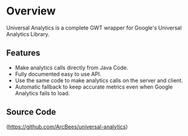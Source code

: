 # Overview

Universal Analytics is a complete GWT wrapper for Google's Universal Analytics Library.

## Features

* Make analytics calls directly from Java Code.
* Fully documented easy to use API.
* Use the same code to make analytics calls on the server and client.
* Automatic fallback to keep accurate metrics even when Google Analytics fails to load.

## Source Code

(https://github.com/ArcBees/universal-analytics)